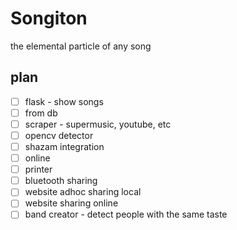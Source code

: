 # Songiton

the elemental particle of any song


## plan

- [ ] flask - show songs
- [ ] from db
- [ ] scraper - supermusic, youtube, etc
- [ ] opencv detector
- [ ] shazam integration
- [ ] online
- [ ] printer
- [ ] bluetooth sharing
- [ ] website adhoc sharing local
- [ ] website sharing online
- [ ] band creator - detect people with the same taste
